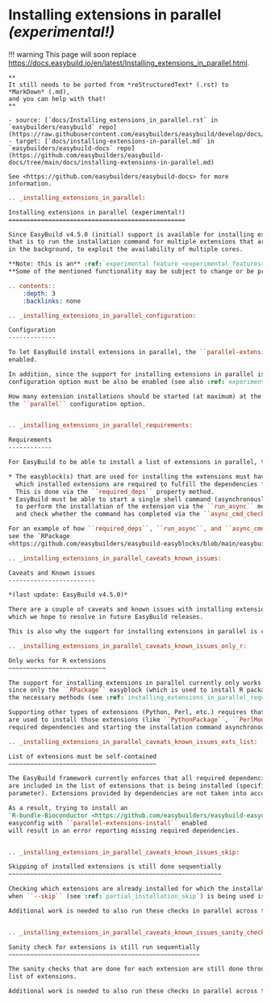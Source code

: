 # Installing extensions in parallel *(experimental!)*

!!! warning
    This page will soon replace <https://docs.easybuild.io/en/latest/Installing_extensions_in_parallel.html>.

    **
    It still needs to be ported from *reStructuredText* (.rst) to *MarkDown* (.md),  
    and you can help with that!
    **

    - source: [`docs/Installing_extensions_in_parallel.rst` in `easybuilders/easybuild` repo](https://raw.githubusercontent.com/easybuilders/easybuild/develop/docs/Installing_extensions_in_parallel.rst)
    - target: [`docs/installing-extensions-in-parallel.md` in `easybuilders/easybuild-docs` repo](https://github.com/easybuilders/easybuild-docs/tree/main/docs/installing-extensions-in-parallel.md)

    See <https://github.com/easybuilders/easybuild-docs> for more information.

```rst
.. _installing_extensions_in_parallel:

Installing extensions in parallel (experimental!)
=================================================

Since EasyBuild v4.5.0 (initial) support is available for installing extensions in parallel,
that is to run the installation command for multiple extensions that are ready to install at the same time
in the background, to exploit the availability of multiple cores.

**Note: this is an** :ref:`experimental feature <experimental_features>`.
**Some of the mentioned functionality may be subject to change or be prone to errors.**

.. contents::
    :depth: 3
    :backlinks: none

.. _installing_extensions_in_parallel_configuration:

Configuration
-------------

To let EasyBuild install extensions in parallel, the ``parallel-extensions-install`` configuration option must be
enabled.

In addition, since the support for installing extensions in parallel is an experimental feature, the ``experimental``
configuration option must be also be enabled (see also :ref:`experimental_features`).

How many extension installations should be started (at maximum) at the same time is controlled by
the ``parallel`` configuration option.


.. _installing_extensions_in_parallel_requirements:

Requirements
------------

For EasyBuild to be able to install a list of extensions in parallel, two requirements must be met:

* The easyblock(s) that are used for installing the extensions must have support for determining
  which installed extensions are required to fulfill the dependencies for a particular extension.
  This is done via the ``required_deps`` property method.
* EasyBuild must be able to start a single shell command (asynchronously, so it runs in the background)
  to perform the installation of the extension via the ``run_async`` method,
  and check whether the command has completed via the ``async_cmd_check`` method.

For an example of how ``required_deps``, ``run_async``, and ``async_cmd_check`` can be implemented,
see the `RPackage
<https://github.com/easybuilders/easybuild-easyblocks/blob/main/easybuild/easyblocks/generic/rpackage.py>`_ easyblock.

.. _installing_extensions_in_parallel_caveats_known_issues:

Caveats and Known issues
------------------------

*(last update: EasyBuild v4.5.0)*

There are a couple of caveats and known issues with installing extensions in parallel,
which we hope to resolve in future EasyBuild releases.

This is also why the support for installing extensions in parallel is currently marked as an experimental feature.

.. _installing_extensions_in_parallel_caveats_known_issues_only_r:

Only works for R extensions
~~~~~~~~~~~~~~~~~~~~~~~~~~~

The support for installing extensions in parallel currently only works for R extensions,
since only the ``RPackage`` easyblock (which is used to install R packages as extensions) implements
the necessary methods (see :ref:`installing_extensions_in_parallel_requirements`).

Supporting other types of extensions (Python, Perl, etc.) requires that the corresponding easyblocks that
are used to install those extensions (like ``PythonPackage``, ``PerlModule``) are enhanced to support determining
required dependencies and starting the installation command asynchronously.

.. _installing_extensions_in_parallel_caveats_known_issues_exts_list:

List of extensions must be self-contained
~~~~~~~~~~~~~~~~~~~~~~~~~~~~~~~~~~~~~~~~~

The EasyBuild framework currently enforces that all required dependencies for a particular extension
are included in the list of extensions that is being installed (specified via the ``exts_list`` easyconfig
parameter). Extensions provided by dependencies are not taken into account (yet).

As a result, trying to install an
`R-bundle-Bioconductor <https://github.com/easybuilders/easybuild-easyconfigs/tree/main/easybuild/easyconfigs/r/R-bundle-Bioconductor>`_
easyconfig with ``parallel-extensions-install`` enabled
will result in an error reporting missing required dependencies.


.. _installing_extensions_in_parallel_caveats_known_issues_skip:

Skipping of installed extensions is still done sequentially
~~~~~~~~~~~~~~~~~~~~~~~~~~~~~~~~~~~~~~~~~~~~~~~~~~~~~~~~~~~

Checking which extensions are already installed for which the installation can be skipped
when ``--skip`` (see :ref:`partial_installation_skip`) is being used is still done sequentially.

Additional work is needed to also run these checks in parallel across the cores that are available to EasyBuild.


.. _installing_extensions_in_parallel_caveats_known_issues_sanity_check:

Sanity check for extensions is still run sequentially
~~~~~~~~~~~~~~~~~~~~~~~~~~~~~~~~~~~~~~~~~~~~~~~~~~~~~

The sanity checks that are done for each extension are still done through a sequential loop over the
list of extensions.

Additional work is needed to also run these checks in parallel across the cores that are available to EasyBuild.

```
